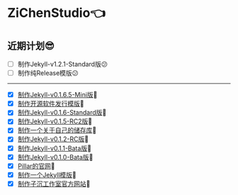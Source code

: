 # ZiChenStudio👈

## 近期计划😎
- [ ] 制作Jekyll-v1.2.1-Standard版😕
- [ ] 制作纯Release模版😕

---

- [x] [制作Jekyll-v0.1.6.5-Mini版](https://github.com/ZiChenStudio/Efficiency_jekyll_theme)🎉
- [x] [制作开源软件发行模版](https://github.com/ZiChenStudio/software-template)🎉
- [x] [制作Jekyll-v0.1.6-Standard版](https://github.com/ZiChenStudio/Efficiency_jekyll_theme)🎉
- [x] [制作Jekyll-v0.1.5-RC2版](https://github.com/ZiChenStudio/Efficiency_jekyll_theme)🎉
- [x] [制作一个关于自己的储存库](https://github.com/ZiChenStudio/zichenstudio)🎉
- [x] [制作Jekyll-v0.1.2-RC版](https://github.com/ZiChenStudio/Efficiency_jekyll_theme)🎉
- [x] [制作Jekyll-v0.1.1-Bata版](https://github.com/ZiChenStudio/Efficiency_jekyll_theme)🎉
- [x] [制作Jekyll-v0.1.0-Bata版](https://github.com/ZiChenStudio/Efficiency_jekyll_theme)🎉
- [x] [Pillar的官网](https://github.com/ZiChenStudio/pillar)🎉
- [x] [制作一个Jekyll模版](https://github.com/ZiChenStudio/Efficiency_jekyll_theme)🎉
- [x] [制作子沉工作室官方网站](https://github.com/ZiChenStudio/zichenstudioweb)🎉
